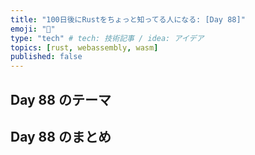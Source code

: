 ```yaml
---
title: "100日後にRustをちょっと知ってる人になる: [Day 88]"
emoji: "🦀"
type: "tech" # tech: 技術記事 / idea: アイデア
topics: [rust, webassembly, wasm]
published: false
---
```

## Day 88 のテーマ
## Day 88 のまとめ
